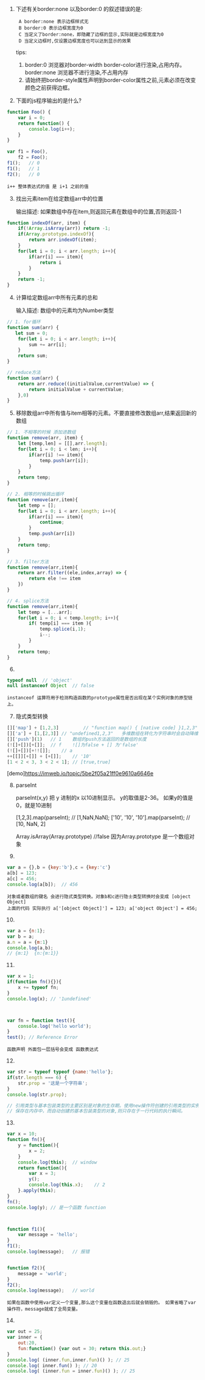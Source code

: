 1. 下述有关border:none 以及border:0 的叙述错误的是:

        A border:none 表示边框样式无
        B border:0 表示边框宽度为0
        C 当定义了border:none，即隐藏了边框的显示,实际就是边框宽度为0
        D 当定义边框时,仅设置边框宽度也可以达到显示的效果
        
   tips:
    1. border:0 浏览器对border-width border-color进行渲染,占用内存。
        border:none 浏览器不进行渲染,不占用内存
    2. 请始终把border-style属性声明到border-color属性之前,元素必须在改变颜色之前获得边框。
    
2. 下面的js程序输出的是什么?
```js
function Foo() {
    var i = 0;
    return function() {
        console.log(i++);
    }
}
 
var f1 = Foo(),
    f2 = Foo();
f1();   // 0
f1();   // 1
f2();   // 0
``` 
    i++ 整体表达式的值 是 i+1 之前的值
    
3. 找出元素item在给定数组arr中的位置
    
   输出描述: 如果数组中存在item,则返回元素在数组中的位置,否则返回-1
```js
function indexOf(arr, item) {
    if(!Array.isArray(arr)) return -1;
    if(Array.prototype.indexOf){
        return arr.indexOf(item);
    }
    for(let i = 0; i < arr.length; i++){
        if(arr[i] === item){
            return i
        }
    }
    return -1;
}
```

4. 计算给定数组arr中所有元素的总和
    
    输入描述: 数组中的元素均为Number类型
```js
// 1. for循环
function sum(arr) {
   let sum = 0;
    for(let i = 0; i < arr.length; i++){
        sum += arr[i];        
    }
    return sum;
}

// reduce方法
function sum(arr) {
    return arr.reduce((initialValue,currentValue) => {
        return initialValue + currentValue;
    },0)
}
```

5. 移除数组arr中所有值与item相等的元素。不要直接修改数组arr,结果返回新的数组
```js
// 1. 不相等的时候 添加进数组
function remove(arr, item) {
    let [temp,len] = [[],arr.length];
    for(let i = 0; i < len; i++){
        if(arr[i] !== item){
            temp.push(arr[i]);
        }
    }
    return temp;
}

// 2. 相等的时候跳出循环
function remove(arr,item){
    let temp = [];
    for(let i = 0; i < arr.length; i++){
        if(arr[i] === item){
            continue;
        }
        temp.push(arr[i])
    }
    return temp;
}

// 3. filter方法
function remove(arr,item){
    return arr.filter((ele,index,array) => {
        return ele !== item
    })
}

// 4. splice方法
function remove(arr,item){
    let temp = [...arr];
    for(let i = 0; i < temp.length; i++){
        if( temp[i] === item ){
            temp.splice(i,1);
            i--;
        }
    }
    return temp;
}
```

6.    
```js
typeof null  // 'object'
null instanceof Object  // false
```
    instanceof 运算符用于检测构造函数的prototype属性是否出现在某个实例对象的原型链上。
    
7. 隐式类型转换

```js
[]['map'] + [1,2,3]         // "function map() { [native code] }1,2,3"
[]['a'] + [1,[2,3]] // "undefined1,2,3"   多维数组在转化为字符串时会自动降维
[]['push'](1)   // 1    数组的push方法返回的是数组的长度
(![]+[])[+[]];  // f    ![]为false + [] 为'false' 
(![]+[])[+!![]];    // a 
++[[]][+[]] + [+[]];    // '10'
[1 < 2 < 3, 3 < 2 < 1]; // [true,true]
```
[demo]https://imweb.io/topic/5be2f05a21ff0e9610a6646e
    
8. parseInt

    parseInt(x,y)
    把 y 进制的x 以10进制显示。  y的取值是2-36。 如果y的值是0，就是10进制
    
    [1,2,3].map(parseInt);  // [1,NaN,NaN];
    ['10', '10', '10'].map(parseInt);   //  [10, NaN, 2]
    
    
    Array.isArray(Array.prototype) //false    因为Array.prototype 是一个数组对象
    
9. 

```js
var a = {},b = {key:'b'},c = {key:'c'}
a[b] = 123;
a[c] = 456;
console.log(a[b]);  // 456      
```
    对象或者数组的键名 会进行隐式类型转换。对象b和c进行隐士类型转换时会变成 [object Object] 
    上面的代码 实际执行 a['[object Object]'] = 123; a['object Object'] = 456;
    
10.

```js
var a = {n:1};
var b = a;
a.n = a = {m:1}
console.log(a,b);
// {m:1}  {n:{m:1}}
```
11.
```js
var x = 1;
if(function fn(){}){
    x += typeof fn;
}
console.log(x); // '1undefined'



var fn = function test(){
    console.log('hello world');
}
test(); // Reference Error
```
    函数声明 外面包一层括号会变成 函数表达式
12.
```js
var str = typeof typeof {name:'hello'};
if(str.length === 6) {
    str.prop = '这是一个字符串';
}
console.log(str.prop);

// 引用类型与基本包装类型的主要区别是对象的生存期。使用new操作符创建的引用类型的实例。在执行流离开当前作用域之前都一直
// 保存在内存中，而自动创建的基本包装类型的对象,则只存在于一行代码的执行瞬间。
```       
13.
```js
var x = 10;
function fn(){
    y = function(){
        x = 2;
    }
    console.log(this);  // window
    return function(){
        var x = 3;
        y();
        console.log(this.x);    // 2
    }.apply(this);
}
fn();   
console.log(y); // 是一个函数 function 



function f1(){
    var message = 'hello';
}
f1();
console.log(message);   // 报错


function f2(){
    message = 'world';
}
f2();
console.log(message);   // world
```
    如果在函数中使用var定义一个变量,那么这个变量在函数退出后就会销毁的。 如果省略了var操作符，message就成了全局变量。
    
14.
```js
var out = 25;
var inner = {
    out:20,
    fun:function() {var out = 30; return this.out;}
}
console.log( (inner.fun,inner.fun)() ); // 25
console.log( inner.fun() ); // 20
console.log( (inner.fun = inner.fun)() ); // 25
```